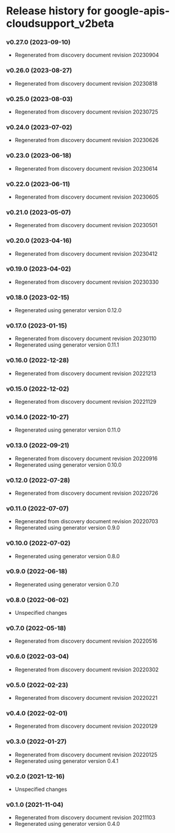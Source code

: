 # Release history for google-apis-cloudsupport_v2beta

### v0.27.0 (2023-09-10)

* Regenerated from discovery document revision 20230904

### v0.26.0 (2023-08-27)

* Regenerated from discovery document revision 20230818

### v0.25.0 (2023-08-03)

* Regenerated from discovery document revision 20230725

### v0.24.0 (2023-07-02)

* Regenerated from discovery document revision 20230626

### v0.23.0 (2023-06-18)

* Regenerated from discovery document revision 20230614

### v0.22.0 (2023-06-11)

* Regenerated from discovery document revision 20230605

### v0.21.0 (2023-05-07)

* Regenerated from discovery document revision 20230501

### v0.20.0 (2023-04-16)

* Regenerated from discovery document revision 20230412

### v0.19.0 (2023-04-02)

* Regenerated from discovery document revision 20230330

### v0.18.0 (2023-02-15)

* Regenerated using generator version 0.12.0

### v0.17.0 (2023-01-15)

* Regenerated from discovery document revision 20230110
* Regenerated using generator version 0.11.1

### v0.16.0 (2022-12-28)

* Regenerated from discovery document revision 20221213

### v0.15.0 (2022-12-02)

* Regenerated from discovery document revision 20221129

### v0.14.0 (2022-10-27)

* Regenerated using generator version 0.11.0

### v0.13.0 (2022-09-21)

* Regenerated from discovery document revision 20220916
* Regenerated using generator version 0.10.0

### v0.12.0 (2022-07-28)

* Regenerated from discovery document revision 20220726

### v0.11.0 (2022-07-07)

* Regenerated from discovery document revision 20220703
* Regenerated using generator version 0.9.0

### v0.10.0 (2022-07-02)

* Regenerated using generator version 0.8.0

### v0.9.0 (2022-06-18)

* Regenerated using generator version 0.7.0

### v0.8.0 (2022-06-02)

* Unspecified changes

### v0.7.0 (2022-05-18)

* Regenerated from discovery document revision 20220516

### v0.6.0 (2022-03-04)

* Regenerated from discovery document revision 20220302

### v0.5.0 (2022-02-23)

* Regenerated from discovery document revision 20220221

### v0.4.0 (2022-02-01)

* Regenerated from discovery document revision 20220129

### v0.3.0 (2022-01-27)

* Regenerated from discovery document revision 20220125
* Regenerated using generator version 0.4.1

### v0.2.0 (2021-12-16)

* Unspecified changes

### v0.1.0 (2021-11-04)

* Regenerated from discovery document revision 20211103
* Regenerated using generator version 0.4.0

